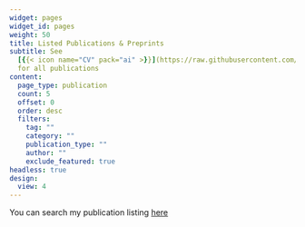 ```yaml
---
widget: pages
widget_id: pages
weight: 50
title: Listed Publications & Preprints
subtitle: See
  [{{< icon name="CV" pack="ai" >}}](https://raw.githubusercontent.com/drewwint/drewEwinters.site/master/static/uploads/CV.pdf) or [{{< icon name="google-scholar" pack="ai" >}}](https://scholar.google.com/citations?hl=en&user=GmIdIyIAAAAJ&view_op=list_works&sortby=pubdate)
  for all publications
content:
  page_type: publication
  count: 5
  offset: 0
  order: desc
  filters:
    tag: ""
    category: ""
    publication_type: ""
    author: ""
    exclude_featured: true
headless: true
design:
  view: 4
---
```



You can search my publication listing [here](./publication/)

